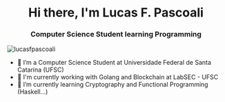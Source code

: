 <h1 align="center">Hi there, I'm Lucas F. Pascoali</h1>
<h3 align="center">Computer Science Student learning Programming</h3>
<p align="left"> <img src="https://komarev.com/ghpvc/?username=lucasfpascoali" alt="lucasfpascoali" /> </p>

- 🔭 I’m a Computer Science Student at Universidade Federal de Santa Catarina (UFSC)
- 🔭 I'm currently working with Golang and Blockchain at LabSEC - UFSC
- 🌱 I’m currently learning Cryptography and Functional Programming (Haskell...)

<!--

Here are some ideas to get you started:

- 🔭 I’m currently working on ...
- 🌱 I’m currently learning ...
- 👯 I’m looking to collaborate on ...
- 🤔 I’m looking for help with ...
- 💬 Ask me about ...
- 📫 How to reach me: ...
- 😄 Pronouns: ...
- ⚡ Fun fact: ...
-->
